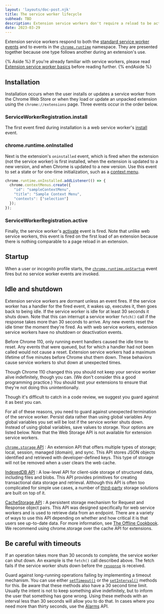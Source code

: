 ```yaml
---
layout: 'layouts/doc-post.njk'
title: The service worker lifecycle
subhead: TBD
description: Extension service workers don't require a reload to be active. 
date: 2023-03-29
---
```


Extension service workers respond to both the [standard service worker events](/docs/Web/API/ServiceWorkerGlobalScope#events) and to events in the [`chrome.runtime`](/docs/extensions/reference/runtime/) namespace. They are presented together because one type follows another during an extension's use.

{% Aside %}
If you're already familiar with service workers, please read [Extension service worker basics](/docs/extensions/service-workers/basics) before reading further. 
{% endAside %}

## Installation

Installation occurs when the user installs or updates a service worker from the Chrome Web Store or when they load or update an unpacked extension using the `chrome://extensions` page. Three events occur in the order below. 

### ServiceWorkerRegistration.install

The first event fired during installation is  a web service worker's [install](https://developer.mozilla.org/docs/Web/API/ServiceWorkerGlobalScope/install_event) event.

### chrome.runtime.onInstalled

Next is the extension's `oninstalled` event, which is fired when the extension (not the service worker) is first installed, when the extension is updated to a new version, and when Chrome is updated to a new version. Use this
event to set a state or for one-time initialization, such as a [context menu](/docs/extensions/reference/contextMenus/).

```js
chrome.runtime.onInstalled.addListener(() => {
  chrome.contextMenus.create({
    "id": "sampleContextMenu",
    "title": "Sample Context Menu",
    "contexts": ["selection"]
  });
});
```
### ServiceWorkerRegistration.active

Finally, the  service worker's [activate](https://developer.mozilla.org/docs/Web/API/ServiceWorkerGlobalScope/activate_event) event is fired. Note that unlike web service workers, this event is fired on the first load of an extension because there is nothing comparable to a page reload in an extension.

## Startup

When a user or incognito profile starts, the [`chrome.runtime.onStartup`](/docs/extensions/reference/runtime/#event-onStartup) event fires but no service worker events are invoked.

## Idle and shutdown

Extension service workers are dormant unless an event fires. If the service worker has a handler for the fired event, it wakes up, executes it, then goes back to being idle. If the service worker is idle for at least 30 seconds it shuts down. Note that this can interrupt a service worker `fetch()` call if the response takes more than 30 seconds to arrive. Any new events reset the idle timer the moment they're fired. As with web service workers, extension service workers have no shutdown or deactivation events.

Before Chrome 110, only running event handlers caused the idle time to reset. Any events that were queued, but for which a handler had not been called would not cause a reset. Extension service workers had a maximum lifetime of five minutes before Chrome shut them down. These behaviors cause service workers to shut down at unexpected times.

Though Chrome 110 changed this you should not keep your service worker alive indefinitely, though you can. (We don't consider this a good programming practice.) You should test your extensions to ensure that they're not doing this unintentionally.

Though it's difficult to catch in a code review, we suggest you guard against it as best you can.

For all of these reasons, you need to guard against unexpected termination of the service worker.
Persist data rather than using global variables
Any global variables you set will be lost if the service worker shuts down. Instead of using global variables, save values to storage. Your options are listed below. Note that the Web Storage API is not available for extension service workers.

[`chrome.storage` API](/docs/extensions/reference/storage/)
: An extension API that offers multiple types of storage; local, session, managed (domain), and sync. This API stores JSON objects identified and retrieved with developer-defined keys. This type of storage will not be removed when a user clears the web cache.

[IndexedDB API](https://developer.mozilla.org/docs/Web/API/IndexedDB_API)
: A low-level API for client-side storage of structured data, including files and blobs. This API provides primitives for creating transactional data storage and retrieval. Although this API is often too complicated for simple use cases, a number of [third-party](https://developer.mozilla.org/docs/Web/API/IndexedDB_API#see_also) storage solutions are built on top of it.

[CacheStorage API](https://developer.mozilla.org/docs/Web/API/CacheStorage)
: A persistent storage mechanism for Request and Response object pairs. This API was designed specifically for web service workers and is used to retrieve data from an endpoint. There are a variety of ways to use this API depending on whether and how critical it is that users see up-to-date data. For more information, see [The Offline Cookbook](​​https://web.dev/offline-cookbook). We recommend using chrome.storage over the cache API for extensions.

## Be careful with timeouts

If an operation takes more than 30 seconds to complete, the service worker can shut down. An example is the `fetch()` call described above. The fetch fails if the service worker shuts down before the [`response`](https://developer.mozilla.org/docs/Web/API/Response) is received. 

Guard against long-running operations failing by implementing a timeout mechanism. You can use either [`setTimeout()`](https://developer.mozilla.org/docs/Web/API/setTimeout) or the [`setInterval()`](https://developer.mozilla.org/docs/Web/API/setInterval) methods for this. Be aware that these methods also have a 30 second time limit. Usually the intent is not to keep something alive indefinitely, but to inform the user that something has gone wrong. Using these methods with an interval less than 30 seconds will allow you to do that. In cases where you need more than thirty seconds, use the [Alarms](/docs/extensions/reference/alarms/) API.
